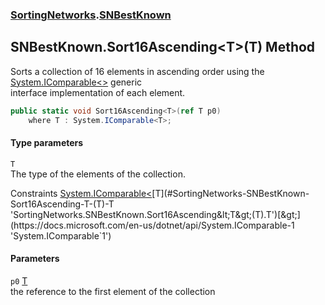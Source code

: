 ### [SortingNetworks](./SortingNetworks.md 'SortingNetworks').[SNBestKnown](./SortingNetworks-SNBestKnown.md 'SortingNetworks.SNBestKnown')
## SNBestKnown.Sort16Ascending&lt;T&gt;(T) Method
Sorts a collection of 16 elements in ascending order using the [System.IComparable&lt;&gt;](https://docs.microsoft.com/en-us/dotnet/api/System.IComparable-1 'System.IComparable`1') generic  
interface implementation of each element.  
```csharp
public static void Sort16Ascending<T>(ref T p0)
    where T : System.IComparable<T>;
```
#### Type parameters
<a name='SortingNetworks-SNBestKnown-Sort16Ascending-T-(T)-T'></a>
`T`  
The type of the elements of the collection.  

Constraints [System.IComparable&lt;](https://docs.microsoft.com/en-us/dotnet/api/System.IComparable-1 'System.IComparable`1')[T](#SortingNetworks-SNBestKnown-Sort16Ascending-T-(T)-T 'SortingNetworks.SNBestKnown.Sort16Ascending&lt;T&gt;(T).T')[&gt;](https://docs.microsoft.com/en-us/dotnet/api/System.IComparable-1 'System.IComparable`1')  
  
#### Parameters
<a name='SortingNetworks-SNBestKnown-Sort16Ascending-T-(T)-p0'></a>
`p0` [T](#SortingNetworks-SNBestKnown-Sort16Ascending-T-(T)-T 'SortingNetworks.SNBestKnown.Sort16Ascending&lt;T&gt;(T).T')  
the reference to the first element of the collection  
  
